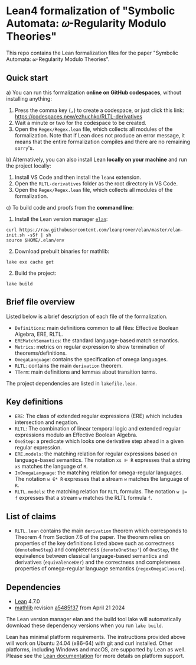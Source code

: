 # Lean4 formalization of "Symbolic Automata: 𝜔-Regularity Modulo Theories"

This repo contains the Lean formalization files for the paper "Symbolic Automata: 𝜔-Regularity Modulo Theories".

## Quick start

a) You can run this formalization **online on GitHub codespaces**, without installing anything:

  1. Press the comma key (<kbd>,</kbd>) to create a codespace, or just click this link: https://codespaces.new/ezhuchko/RLTL-derivatives
  2. Wait a minute or two for the codespace to be created.
  3. Open the `Regex/Regex.lean` file, which collects all modules of the formalization. Note that if Lean does not produce an error message, it means that the entire formalization compiles and there are no remaining `sorry`'s. 

b) Alternatively, you can also install Lean **locally on your machine** and run the project locally:

  1. Install VS Code and then install the `lean4` extension.
  2. Open the `RLTL-derivatives` folder as the root directory in VS Code.
  3. Open the `Regex/Regex.lean` file, which collects all modules of the formalization.

c) To build code and proofs from the **command line**:

  1. Install the Lean version manager [`elan`](https://github.com/leanprover/elan):
```shell
curl https://raw.githubusercontent.com/leanprover/elan/master/elan-init.sh -sSf | sh
source $HOME/.elan/env
```

  2. Download prebuilt binaries for mathlib:
```shell
lake exe cache get
```

  2. Build the project:
```shell
lake build
```

## Brief file overview

Listed below is a brief description of each file of the formalization.

- `Definitions`: main definitions common to all files: Effective Boolean Algebra, ERE, RLTL.
- `EREMatchSemantics`: the standard language-based match semantics.
- `Metrics`: metrics on regular expression to show termination of theorems/definitions.
- `OmegaLanguage`: contains the specification of omega languages.
- `RLTL`: contains the main `derivation` theorem.
- `TTerm`: main definitions and lemmas about transition terms.

The project dependencies are listed in `lakefile.lean`.

## Key definitions 

* `ERE`: The class of extended regular expressions (ERE) which includes intersection and negation.
* `RLTL`: The combination of linear temporal logic and extended regular expressions modulo an Effective Boolean Algebra.
* `OneStep`: a predicate which looks one derivative step ahead in a given regular expression.
* `ERE.models`: the matching relation for regular expressions based on language-based semantics. The notation `xs ⊫ R` expresses that a string `xs` matches the language of `R`. 
* `InOmegaLanguage`: the matching relation for omega-regular languages. The notation `w ∈* R` expresses that a stream `w` matches the language of `R`.
* `RLTL.models`: the matching relation for `RLTL` formulas. The notation `w |= f` expresses that a stream `w` matches the RLTL formula `f`.

## List of claims 

- `RLTL.lean` contains the main `derivation` theorem which corresponds to Theorem 4 from Section 7.6 of the paper. The theorem relies on properties of the key definitions listed above such as correctness (`denoteOneStep`) and completeness (`denoteOneStep'`) of `OneStep`, the equivalence between classical language-based semantics and derivatives (`equivalenceDer`) and the correctness and completeness properties of omega-regular language semantics (`regexOmegaClosure`). 

## Dependencies

 - [Lean](https://lean-lang.org/) 4.7.0
 - [mathlib](https://github.com/leanprover-community/mathlib4/) revision [a5485f37](https://github.com/leanprover-community/mathlib4/tree/a5485f370ebd36f0c873820b1717d3d03b43b35e) from April 21 2024

The Lean version manager elan and the build tool lake will automatically download these dependency versions when you run `lake build`.

Lean has minimal platform requirements.  The instructions provided above will work on Ubuntu 24.04 (x86-64) with git and curl installed.  Other platforms, including Windows and macOS, are supported by Lean as well.  Please see the [Lean documentation](https://lean-lang.org/lean4/doc/setup.html) for more details on platform support.